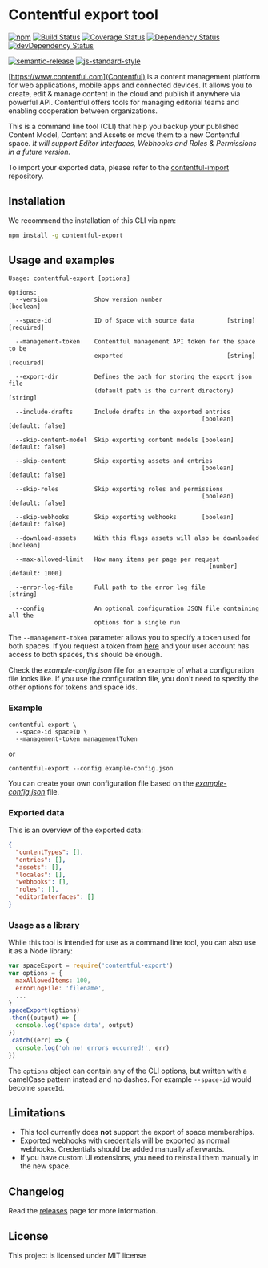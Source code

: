 # Contentful export tool

[![npm](https://img.shields.io/npm/v/contentful-export.svg)](https://www.npmjs.com/package/contentful-export) [![Build Status](https://travis-ci.org/contentful/contentful-export.svg?branch=master)](https://travis-ci.org/contentful/contentful-export) [![Coverage Status](https://coveralls.io/repos/github/contentful/contentful-export/badge.svg?branch=master)](https://coveralls.io/github/contentful/contentful-export?branch=master) [![Dependency Status](https://david-dm.org/contentful/contentful-export.svg)](https://david-dm.org/contentful/contentful-export) [![devDependency Status](https://david-dm.org/contentful/contentful-export/dev-status.svg)](https://david-dm.org/contentful/contentful-export#info=devDependencies)

[![semantic-release](https://img.shields.io/badge/%20%20%F0%9F%93%A6%F0%9F%9A%80-semantic--release-e10079.svg)](https://github.com/semantic-release/semantic-release) [![js-standard-style](https://img.shields.io/badge/code%20style-standard-brightgreen.svg)](http://standardjs.com/)

[https://www.contentful.com](Contentful) is a content management platform for web applications, mobile apps and connected devices. It allows you to create, edit & manage content in the cloud and publish it anywhere via powerful API. Contentful offers tools for managing editorial teams and enabling cooperation between organizations.

This is a command line tool (CLI) that help you backup your published Content Model, Content and Assets or move them to a new Contentful space. _It will support Editor Interfaces, Webhooks and Roles & Permissions in a future version._

To import your exported data, please refer to the [contentful-import](https://github.com/contentful/contentful-import) repository.

## Installation

We recommend the installation of this CLI via npm:

```bash
npm install -g contentful-export
```

## Usage and examples

```
Usage: contentful-export [options]

Options:
  --version             Show version number                            [boolean]

  --space-id            ID of Space with source data         [string] [required]

  --management-token    Contentful management API token for the space to be
                        exported                             [string] [required]

  --export-dir          Defines the path for storing the export json file
                        (default path is the current directory)         [string]

  --include-drafts      Include drafts in the exported entries
                                                      [boolean] [default: false]

  --skip-content-model  Skip exporting content models [boolean] [default: false]

  --skip-content        Skip exporting assets and entries
                                                      [boolean] [default: false]

  --skip-roles          Skip exporting roles and permissions
                                                      [boolean] [default: false]

  --skip-webhooks       Skip exporting webhooks       [boolean] [default: false]

  --download-assets     With this flags assets will also be downloaded [boolean]

  --max-allowed-limit   How many items per page per request
                                                        [number] [default: 1000]

  --error-log-file      Full path to the error log file                 [string]

  --config              An optional configuration JSON file containing all the
                        options for a single run
```

The `--management-token` parameter allows you to specify a token used for both spaces. If you request a token from [here](https://www.contentful.com/developers/docs/references/authentication/) and your user account has access to both spaces, this should be enough.

Check the _example-config.json_ file for an example of what a configuration file looks like. If you use the configuration file, you don't need to specify the other options for tokens and space ids.

### Example

```shell
contentful-export \
  --space-id spaceID \
  --management-token managementToken
```

or

```shell
contentful-export --config example-config.json
```

You can create your own configuration file based on the [_example-config.json_](example-config.json) file.

### Exported data

This is an overview of the exported data:

```json
{
  "contentTypes": [],
  "entries": [],
  "assets": [],
  "locales": [],
  "webhooks": [],
  "roles": [],
  "editorInterfaces": []
}
```

### Usage as a library

While this tool is intended for use as a command line tool, you can also use it as a Node library:

```javascript
var spaceExport = require('contentful-export')
var options = {
  maxAllowedItems: 100,
  errorLogFile: 'filename',
  ...
}
spaceExport(options)
.then((output) => {
  console.log('space data', output)
})
.catch((err) => {
  console.log('oh no! errors occurred!', err)
})
```

The `options` object can contain any of the CLI options, but written with a camelCase pattern instead and no dashes. For example `--space-id` would become `spaceId`.

## Limitations

- This tool currently does **not** support the export of space memberships.
- Exported webhooks with credentials will be exported as normal webhooks. Credentials should be added manually afterwards.
- If you have custom UI extensions, you need to reinstall them manually in the new space.

## Changelog

Read the [releases](https://github.com/contentful/contentful-export/releases) page for more information.

## License

This project is licensed under MIT license

[1]: https://www.contentful.com
